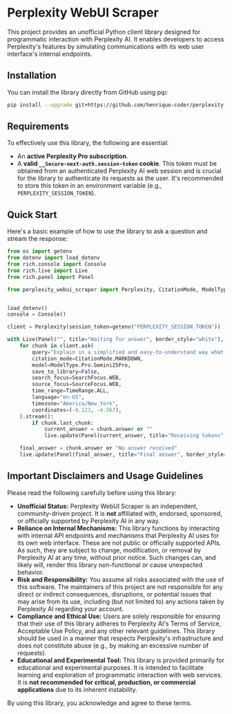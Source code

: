 # Perplexity WebUI Scraper

This project provides an unofficial Python client library designed for programmatic interaction with Perplexity AI. It enables developers to access Perplexity's features by simulating communications with its web user interface's internal endpoints.

## Installation

You can install the library directly from GitHub using pip:

```bash
pip install --upgrade git+https://github.com/henrique-coder/perplexity-webui-scraper.git@main
```

## Requirements

To effectively use this library, the following are essential:

- An **active Perplexity Pro subscription**.
- A **valid `__Secure-next-auth.session-token` cookie**. This token must be obtained from an authenticated Perplexity AI web session and is crucial for the library to authenticate its requests as the user. It's recommended to store this token in an environment variable (e.g., `PERPLEXITY_SESSION_TOKEN`).

## Quick Start

Here's a basic example of how to use the library to ask a question and stream the response:

```python
from os import getenv
from dotenv import load_dotenv
from rich.console import Console
from rich.live import Live
from rich.panel import Panel

from perplexity_webui_scraper import Perplexity, CitationMode, ModelType, SearchFocus, SourceFocus, TimeRange


load_dotenv()
console = Console()

client = Perplexity(session_token=getenv("PERPLEXITY_SESSION_TOKEN"))

with Live(Panel("", title="Waiting for answer", border_style="white"), refresh_per_second=30, vertical_overflow="visible") as live:
    for chunk in client.ask(
        query="Explain in a simplified and easy-to-understand way what a chatbot is.",
        citation_mode=CitationMode.MARKDOWN,
        model=ModelType.Pro.Gemini25Pro,
        save_to_library=False,
        search_focus=SearchFocus.WEB,
        source_focus=SourceFocus.WEB,
        time_range=TimeRange.ALL,
        language="en-US",
        timezone="America/New_York",
        coordinates=(-0.123, -4.567),
    ).stream():
        if chunk.last_chunk:
            current_answer = chunk.answer or ""
            live.update(Panel(current_answer, title="Receiving tokens", border_style="blue"))

    final_answer = chunk.answer or "No answer received"
    live.update(Panel(final_answer, title="Final answer", border_style="green"))

```

## Important Disclaimers and Usage Guidelines

Please read the following carefully before using this library:

- **Unofficial Status:** Perplexity WebUI Scraper is an independent, community-driven project. It is **not** affiliated with, endorsed, sponsored, or officially supported by Perplexity AI in any way.
- **Reliance on Internal Mechanisms:** This library functions by interacting with internal API endpoints and mechanisms that Perplexity AI uses for its own web interface. These are not public or officially supported APIs. As such, they are subject to change, modification, or removal by Perplexity AI at any time, without prior notice. Such changes can, and likely will, render this library non-functional or cause unexpected behavior.
- **Risk and Responsibility:** You assume all risks associated with the use of this software. The maintainers of this project are not responsible for any direct or indirect consequences, disruptions, or potential issues that may arise from its use, including (but not limited to) any actions taken by Perplexity AI regarding your account.
- **Compliance and Ethical Use:** Users are solely responsible for ensuring that their use of this library adheres to Perplexity AI's Terms of Service, Acceptable Use Policy, and any other relevant guidelines. This library should be used in a manner that respects Perplexity's infrastructure and does not constitute abuse (e.g., by making an excessive number of requests).
- **Educational and Experimental Tool:** This library is provided primarily for educational and experimental purposes. It is intended to facilitate learning and exploration of programmatic interaction with web services. It is **not recommended for critical, production, or commercial applications** due to its inherent instability.

By using this library, you acknowledge and agree to these terms.
